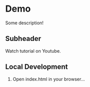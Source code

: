 # Demo

Some description!

## Subheader

Watch tutorial on Youtube.

## Local Development

1. Open index.html in your browser...
